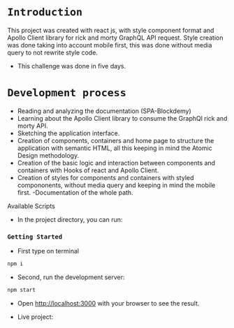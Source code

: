 
# `Introduction`

 This project was created with react js, with style component format and Apollo Client library for rick and morty GraphQL API request. Style creation was done taking into account mobile first, this was done without media query to not rewrite style code.
* This challenge was done in five days.

# `Development process`

* Reading and analyzing the documentation (SPA-Blockdemy)
* Learning about the Apollo Client library to consume the GraphQl rick and morty API.
* Sketching the application interface.
* Creation of components, containers and home page to structure the application with semantic HTML, all this keeping in mind the Atomic Design methodology.
* Creation of the basic logic and interaction between components and containers with Hooks of react and Apollo Client.
* Creation of styles for components and containers with styled compononents, without media query and keeping in mind the mobile first.
-Documentation of the whole path.


Available Scripts

* In the project directory, you can run:

 ### `Getting Started`

* First type on terminal

```bash
npm i
```

* Second, run the development server:

```bash
npm start
```

* Open [http://localhost:3000](http://localhost:3000) with your browser to see the result.

* Live project: 